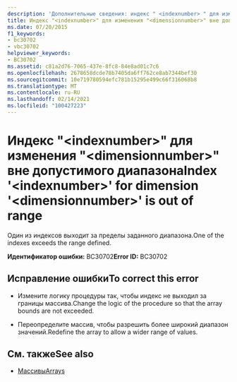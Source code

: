 ```yaml
---
description: 'Дополнительные сведения: индекс " <indexnumber> " для измерения " <dimensionnumber> " находится вне допустимого диапазона'
title: Индекс "<indexnumber>" для изменения "<dimensionnumber>" вне допустимого диапазона
ms.date: 07/20/2015
f1_keywords:
- bc30702
- vbc30702
helpviewer_keywords:
- BC30702
ms.assetid: c81a2d76-7065-437e-8fc8-84e8ad01c7c6
ms.openlocfilehash: 2678658dcde78b7405da6ff762ce8ab7344bef30
ms.sourcegitcommit: 10e719780594efc781b15295e499c66f316068b8
ms.translationtype: MT
ms.contentlocale: ru-RU
ms.lasthandoff: 02/14/2021
ms.locfileid: "100427223"
---
```

# <a name="index-indexnumber-for-dimension-dimensionnumber-is-out-of-range"></a><span data-ttu-id="b75cb-103">Индекс "\<indexnumber>" для изменения "\<dimensionnumber>" вне допустимого диапазона</span><span class="sxs-lookup"><span data-stu-id="b75cb-103">Index '\<indexnumber>' for dimension '\<dimensionnumber>' is out of range</span></span>

<span data-ttu-id="b75cb-104">Один из индексов выходит за пределы заданного диапазона.</span><span class="sxs-lookup"><span data-stu-id="b75cb-104">One of the indexes exceeds the range defined.</span></span>  
  
 <span data-ttu-id="b75cb-105">**Идентификатор ошибки:** BC30702</span><span class="sxs-lookup"><span data-stu-id="b75cb-105">**Error ID:** BC30702</span></span>  
  
## <a name="to-correct-this-error"></a><span data-ttu-id="b75cb-106">Исправление ошибки</span><span class="sxs-lookup"><span data-stu-id="b75cb-106">To correct this error</span></span>  
  
- <span data-ttu-id="b75cb-107">Измените логику процедуры так, чтобы индекс не выходил за границы массива.</span><span class="sxs-lookup"><span data-stu-id="b75cb-107">Change the logic of the procedure so that the array bounds are not exceeded.</span></span>  
  
- <span data-ttu-id="b75cb-108">Переопределите массив, чтобы разрешить более широкий диапазон значений.</span><span class="sxs-lookup"><span data-stu-id="b75cb-108">Redefine the array to allow a wider range of values.</span></span>  
  
## <a name="see-also"></a><span data-ttu-id="b75cb-109">См. также</span><span class="sxs-lookup"><span data-stu-id="b75cb-109">See also</span></span>

- [<span data-ttu-id="b75cb-110">Массивы</span><span class="sxs-lookup"><span data-stu-id="b75cb-110">Arrays</span></span>](../programming-guide/language-features/arrays/index.md)

